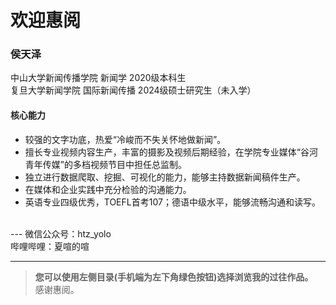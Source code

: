 # 欢迎惠阅

### **侯天泽**<br>
中山大学新闻传播学院 新闻学 2020级本科生<br>
复旦大学新闻学院 国际新闻传播 2024级硕士研究生（未入学）<br>

#### 核心能力
- 较强的文字功底，热爱“冷峻而不失关怀地做新闻”。
- 擅长专业视频内容生产，丰富的摄影及视频后期经验，在学院专业媒体“谷河青年传媒”的多档视频节目中担任总监制。
- 独立进行数据爬取、挖掘、可视化的能力，能够主持数据新闻稿件生产。
- 在媒体和企业实践中充分检验的沟通能力。
- 英语专业四级优秀，TOEFL首考107；德语中级水平，能够流畅沟通和读写。
<br>
---
微信公众号：htz_yolo<br>
哔哩哔哩：夏喧的喧

---
> **您可以使用左侧目录(手机端为左下角绿色按钮)选择浏览我的过往作品。**<br>
> 感谢惠阅。
